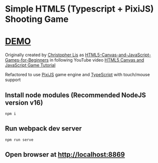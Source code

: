 # Simple HTML5 (Typescript + PixiJS) Shooting Game

# [DEMO](https://volodalexey.github.io/simple-html5-shooting-game/)

Originally created by [Christopher Lis](https://github.com/christopher4lis) as [HTML5-Canvas-and-JavaScript-Games-for-Beginners](https://github.com/chriscourses/HTML5-Canvas-and-JavaScript-Games-for-Beginners) in following YouTube video [HTML5 Canvas and JavaScript Game Tutorial](https://www.youtube.com/watch?v=eI9idPTT0c4)

Refactored to use [PixiJS](https://pixijs.com/) game engine and [TypeScript](https://www.typescriptlang.org/) with touch/mouse support

## Install node modules (Recommended NodeJS version v16)

```
npm i
```

## Run webpack dev server

```
npm run serve
```

## Open browser at [http://localhost:8869](http://localhost:8869)
